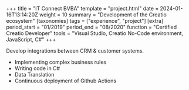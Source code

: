 +++
title = "IT Connect BVBA"
template = "project.html"
date = 2024-01-16T13:14:20Z
weight = 10
summary = "Development of the Creatio ecosystem"
[taxonomies]
tags = ["experience", "project"]
[extra]
period_start = "01/2019"
period_end = "08/2020"
function = "Certified Creatio Developer"
tools = "Visual Studio, Creatio No-Code environment, JavaScript, C#"
+++

Develop integrations between CRM &amp; customer systems.

* Implementing complex business rules
* Writing code in C#
* Data Translation
* Continuous deployment of Github Actions